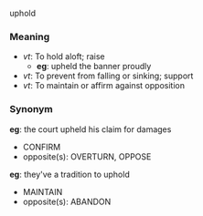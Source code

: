 uphold
### Meaning
+ _vt_: To hold aloft; raise
    + __eg__: upheld the banner proudly
+ _vt_: To prevent from falling or sinking; support
+ _vt_: To maintain or affirm against opposition

### Synonym

__eg__: the court upheld his claim for damages

+ CONFIRM
+ opposite(s): OVERTURN, OPPOSE

__eg__: they've a tradition to uphold

+ MAINTAIN
+ opposite(s): ABANDON



